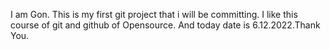 I am Gon. This is my first git project that i will be committing. I like this course of git and github of Opensource.
And today date is 6.12.2022.Thank You.
